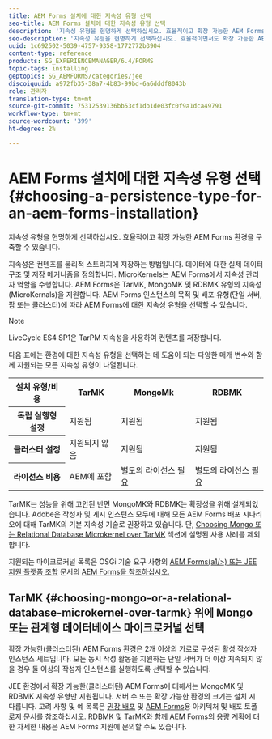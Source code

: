 ```yaml
---
title: AEM Forms 설치에 대한 지속성 유형 선택
seo-title: AEM Forms 설치에 대한 지속성 유형 선택
description: '지속성 유형을 현명하게 선택하십시오. 효율적이고 확장 가능한 AEM Forms 환경을 구축할 수 있습니다. '
seo-description: '지속성 유형을 현명하게 선택하십시오. 효율적이면서도 확장 가능한 AEM Forms 환경을 구축할 수 있습니다. '
uuid: 1c692502-5039-4757-9358-1772772b3904
content-type: reference
products: SG_EXPERIENCEMANAGER/6.4/FORMS
topic-tags: installing
geptopics: SG_AEMFORMS/categories/jee
discoiquuid: a972fb35-38a7-4b83-99bd-6a6dddf8043b
role: 관리자
translation-type: tm+mt
source-git-commit: 75312539136bb53cf1db1de03fc0f9a1dca49791
workflow-type: tm+mt
source-wordcount: '399'
ht-degree: 2%

---
```



# AEM Forms 설치에 대한 지속성 유형 선택 {#choosing-a-persistence-type-for-an-aem-forms-installation}

지속성 유형을 현명하게 선택하십시오. 효율적이고 확장 가능한 AEM Forms 환경을 구축할 수 있습니다.

지속성은 컨텐츠를 물리적 스토리지에 저장하는 방법입니다. 데이터에 대한 실제 데이터 구조 및 저장 메커니즘을 정의합니다. MicroKernels는 AEM Forms에서 지속성 관리자 역할을 수행합니다. AEM Forms은 TarMK, MongoMK 및 RDBMK 유형의 지속성(MicroKernals)을 지원합니다. AEM Forms 인스턴스의 목적 및 배포 유형(단일 서버, 팜 또는 클러스터)에 따라 AEM Forms에 대한 지속성 유형을 선택할 수 있습니다.

>[!NOTE]
>
>LiveCycle ES4 SP1은 TarPM 지속성을 사용하여 컨텐츠를 저장합니다.

다음 표에는 환경에 대한 지속성 유형을 선택하는 데 도움이 되는 다양한 매개 변수와 함께 지원되는 모든 지속성 유형이 나열됩니다.

<table> 
 <tbody>
  <tr>
   <th><strong>설치 유형/비용</strong></th> 
   <th><strong>TarMK</strong></th> 
   <th><strong>MongoMk</strong></th> 
   <th><strong>RDBMK</strong></th> 
  </tr>
  <tr>
   <th><strong>독립 실행형 설정</strong></th> 
   <td>지원됨<br /> </td> 
   <td>지원됨</td> 
   <td>지원됨</td> 
  </tr>
  <tr>
   <th><strong>클러스터 설정</strong></th> 
   <td>지원되지 않음</td> 
   <td>지원됨</td> 
   <td>지원됨</td> 
  </tr>
  <tr>
   <th><strong>라이선스 비용</strong></th> 
   <td>AEM에 포함 </td> 
   <td>별도의 라이선스 필요</td> 
   <td>별도의 라이선스 필요</td> 
  </tr>
 </tbody>
</table>

TarMK는 성능을 위해 고안된 반면 MongoMK와 RDBMK는 확장성을 위해 설계되었습니다. Adobe은 작성자 및 게시 인스턴스 모두에 대해 모든 AEM Forms 배포 시나리오에 대해 TarMK의 기본 지속성 기술로 권장하고 있습니다. 단, [Choosing Mongo 또는 Relational Database Microkernel over TarMK](#p-choosing-mongo-or-a-relational-database-microkernel-over-tarmk-p) 섹션에 설명된 사용 사례를 제외합니다.

지원되는 마이크로커널 목록은 OSGi 기술 요구 사항의 [AEM Forms(a1/>) 또는 JEE 지원 플랫폼 조합](/help/forms/using/aem-forms-jee-supported-platforms.md) 문서의 [AEM Forms을 참조하십시오.](/help/sites-deploying/technical-requirements.md)

## TarMK {#choosing-mongo-or-a-relational-database-microkernel-over-tarmk} 위에 Mongo 또는 관계형 데이터베이스 마이크로커널 선택

확장 가능한(클러스터된) AEM Forms 환경은 2개 이상의 가로로 구성된 활성 작성자 인스턴스 세트입니다. 모든 동시 작성 활동을 지원하는 단일 서버가 더 이상 지속되지 않을 경우 둘 이상의 작성자 인스턴스를 실행하도록 선택할 수 있습니다.

JEE 환경에서 확장 가능한(클러스터된) AEM Forms에 대해서는 MongoMK 및 RDBMK 지속성 유형만 지원됩니다. 서버 수 또는 확장 가능한 환경의 크기는 설치 시 다릅니다. 고려 사항 및 예 목록은 [권장 배포](/help/sites-deploying/recommended-deploys.md) 및 [AEM Forms](/help/forms/using/aem-forms-architecture-deployment.md)용 아키텍처 및 배포 토폴로지 문서를 참조하십시오. RDBMK 및 TarMK와 함께 AEM Forms의 용량 계획에 대한 자세한 내용은 AEM Forms 지원에 문의할 수도 있습니다.
